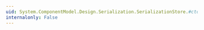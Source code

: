 ```yaml
---
uid: System.ComponentModel.Design.Serialization.SerializationStore.#ctor
internalonly: False
---
```

